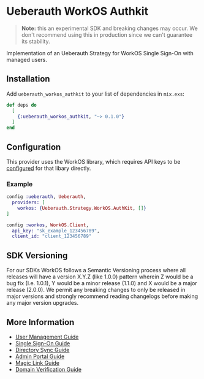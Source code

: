 # Ueberauth WorkOS Authkit

> **Note:** this an experimental SDK and breaking changes may occur. We don't recommend using this in production since we can't guarantee its stability.

Implementation of an Ueberauth Strategy for WorkOS Single Sign-On with managed users.

## Installation

Add `ueberauth_workos_authkit` to your list of dependencies in `mix.exs`:

```elixir
def deps do
  [
    {:ueberauth_workos_authkit, "~> 0.1.0"}
  ]
end
```

## Configuration

 This provider uses the WorkOS library, which requires API keys to be
  [configured](https://github.com/workos/workos-elixir?tab=readme-ov-file#configuration) for that libary directly.

### Example

``` elixir
config :ueberauth, Ueberauth,
  providers: [
    workos: {Ueberauth.Strategy.WorkOS.AuthKit, []}
]

config :workos, WorkOS.Client,
  api_key: "sk_example_123456789",
  client_id: "client_123456789"
```

## SDK Versioning

For our SDKs WorkOS follows a Semantic Versioning process where all releases will have a version X.Y.Z (like 1.0.0) pattern wherein Z would be a bug fix (I.e. 1.0.1), Y would be a minor release (1.1.0) and X would be a major release (2.0.0). We permit any breaking changes to only be released in major versions and strongly recommend reading changelogs before making any major version upgrades.

## More Information

- [User Management Guide](https://workos.com/docs/user-management)
- [Single Sign-On Guide](https://workos.com/docs/sso/guide)
- [Directory Sync Guide](https://workos.com/docs/directory-sync/guide)
- [Admin Portal Guide](https://workos.com/docs/admin-portal/guide)
- [Magic Link Guide](https://workos.com/docs/magic-link/guide)
- [Domain Verification Guide](https://workos.com/docs/domain-verification/guide)

